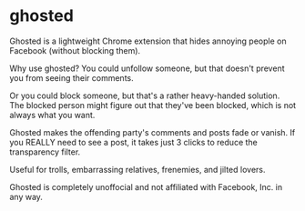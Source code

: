 # ghosted
Ghosted is a lightweight Chrome extension that hides annoying people on Facebook (without blocking them).

Why use ghosted? You could unfollow someone, but that doesn't prevent you from seeing their comments.

Or you could block someone, but that's a rather heavy-handed solution. The blocked person might figure out that they've been blocked, which is not always what you want.

Ghosted makes the offending party's comments and posts fade or vanish. If you REALLY need to see a post, it takes just 3 clicks to reduce the transparency filter.

Useful for trolls, embarrassing relatives, frenemies, and jilted lovers.

Ghosted is completely unoffocial and not affiliated with Facebook, Inc. in any way.